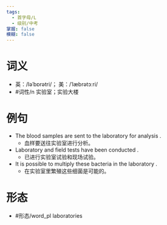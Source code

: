 ```yaml
---
tags:
  - 首字母/L
  - 级别/中考
掌握: false
模糊: false
---
```

# 词义
- 英：/ləˈbɒrətri/； 美：/ˈlæbrətɔːri/
- #词性/n  实验室；实验大楼
# 例句
- The blood samples are sent to the laboratory for analysis .
	- 血样要送往实验室进行分析。
- Laboratory and field tests have been conducted .
	- 已进行实验室试验和现场试验。
- It is possible to multiply these bacteria in the laboratory .
	- 在实验室里繁殖这些细菌是可能的。
# 形态
- #形态/word_pl laboratories
